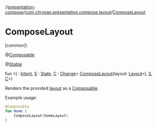 //[presentation-compose](../../index.md)/[com.chrynan.presentation.compose.layout](index.md)/[ComposeLayout](-compose-layout.md)

# ComposeLayout

[common]\

@[Composable](https://developer.android.com/reference/kotlin/androidx/compose/runtime/Composable.html)

@[Stable](https://developer.android.com/reference/kotlin/androidx/compose/runtime/Stable.html)

fun &lt;[I](-compose-layout.md) : [Intent](../../../presentation-core/presentation-core/com.chrynan.presentation/-intent/index.md), [S](-compose-layout.md) : [State](../../../presentation-core/presentation-core/com.chrynan.presentation/-state/index.md), [C](-compose-layout.md) : [Change](../../../presentation-core/presentation-core/com.chrynan.presentation/-change/index.md)&gt; [ComposeLayout](-compose-layout.md)(layout: [Layout](-layout/index.md)&lt;[I](-compose-layout.md), [S](-compose-layout.md), [C](-compose-layout.md)&gt;)

Renders the provided [layout](-compose-layout.md) as a [Composable](https://developer.android.com/reference/kotlin/androidx/compose/runtime/Composable.html).

Example usage:

```kotlin
@Composable
fun Home {
    ComposeLayout(homeLayout)
}
```
